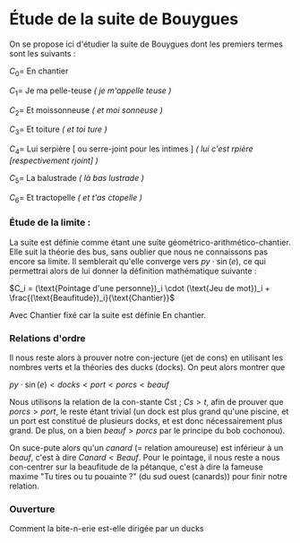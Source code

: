 # Étude de la suite de Bouygues
On se propose ici d'étudier la suite de Bouygues dont les premiers termes sont les suivants :

$C_0 =$  En chantier

$C_1 =$  Je ma pelle-teuse *( je m'appelle teuse )*


$C_2 =$  Et moissonneuse *( et moi sonneuse )*

$C_3 =$  Et toiture *( et toi ture )*

$C_4 =$  Lui serpière [ ou serre-joint pour les intimes ] *( lui c'est rpière [respectivement rjoint] )*

$C_5 =$  La balustrade *( là bas lustrade )*

$C_6 =$  Et tractopelle *( et t'as ctopelle )*

### Étude de la limite :
La suite est définie comme étant une suite géométrico-arithmético-chantier. Elle suit la théorie des bus, sans oublier que nous ne connaissons pas encore sa limite. Il semblerait qu'elle converge vers $py\cdot \sin (e)$, ce qui permettrai alors de lui donner la définition mathématique suivante :

$C_i = (\text{Pointage d'une personne})_i \cdot (\text{Jeu de mot})_i + \frac{(\text{Beaufitude})_i}{\text{Chantier}}$

Avec $\text{Chantier}$ fixé car la suite est définie En chantier.

### Relations d'ordre

Il nous reste alors à prouver notre con-jecture (jet de cons) en utilisant les nombres verts et la théories des ducks (docks). On peut alors montrer que

$py \cdot \sin (e) < docks < port <porcs < beauf$

Nous utilisons la relation de la con-stante Cst ; $Cs > t$, afin de prouver que $porcs > port$, le reste étant trivial (un dock est plus grand qu'une piscine, et un port est constitué de plusieurs docks, et est donc nécessairement plus grand. De plus, on a bien $beauf > porcs$ par le principe du bob cochonou).

On suce-pute alors qu'un $canard$ (= relation amoureuse) est inférieur à un $beauf$, c'est à dire $Canard < Beauf$.
Pour le pointage, il nous reste a nous con-centrer sur la beaufitude de la pétanque, c'est à dire la fameuse maxime "Tu tires ou tu pouainte ?" (du sud ouest (canards)) pour finir notre relation.

### Ouverture
Comment la bite-n-erie est-elle dirigée par un ducks 

